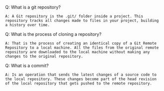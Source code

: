 Q: What is a git repository?

    A: A Git repository is the .git/ folder inside a project. This repository tracks all changes made to files in your project, building a history over time.


Q: What is the process of cloning a repository?

    A: That is the process of creating an identical copy of a Git Remote Repository to a local machine. All the files from the original remote repository are downloaded to the local machine without making any changes to the original repository.


Q: What is a commit?

    A: Is an operation that sends the latest changes of a source code to the local repository. These changes become part of the head revision of the local repository that gets pushed to the remote repository. 